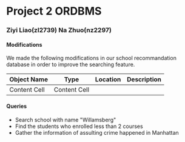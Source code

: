 # Project 2 ORDBMS
### Ziyi Liao(zl2739)  Na Zhuo(nz2297)
#### Modifications
We made the following modifications in our school recommandation database in order to improve the searching feature. <br/>

| Object Name | Type | Location | Description |
| ------------- | ------------- | ------------- | ------------- |
| Content Cell | Content Cell | | |

#### Queries
+ Search school with name "Willamsberg"
+ Find the students who enrolled less than 2 courses
+ Gather the information of assulting crime happened in Manhattan 
